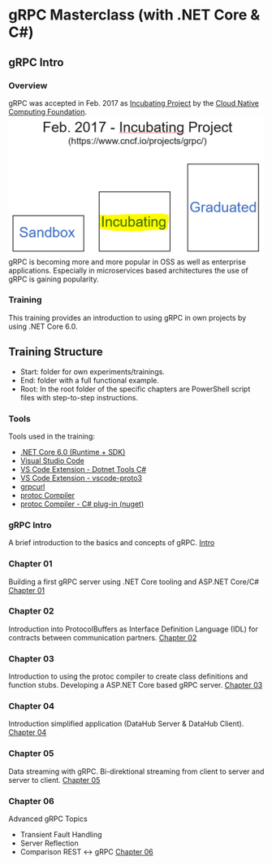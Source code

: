 # gRPC Masterclass (with .NET Core & C#)
## gRPC Intro
### Overview
gRPC was accepted in Feb. 2017 as [Incubating Project](https://www.cncf.io/project/grpc) by the [Cloud Native Computing Foundation](https://www.cncf.io/). 
![](doc/gRPCIncubating.png)
gRPC is becoming more and more popular in OSS as well as enterprise applications. Especially in microservices based architectures the use of gRPC is gaining popularity. 
### Training
This training provides an introduction to using gRPC in own projects by using .NET Core 6.0. 

## Training Structure
- Start: folder for own experiments/trainings. 
- End: folder with a full functional example.
- Root: In the root folder of the specific chapters are PowerShell script files with step-to-step instructions. 
### Tools 
Tools used in the training: 
- [.NET Core 6.0 (Runtime + SDK)](https://dotnet.microsoft.com/en-us/download)
- [Visual Studio Code](https://code.visualstudio.com/Download) 
- [VS Code Extension - Dotnet Tools C#](https://marketplace.visualstudio.com/items?itemName=ms-dotnettools.csharp)
- [VS Code Extension - vscode-proto3](https://marketplace.visualstudio.com/items?itemName=zxh404.vscode-proto3)
- [grpcurl](https://github.com/fullstorydev/grpcurl)
- [protoc Compiler](https://grpc.io/docs/protoc-installation/)
- [protoc Compiler - C# plug-in (nuget)](https://nuget.info/packages/Grpc.Tools/2.46.3)

### gRPC Intro
A brief introduction to the basics and concepts of gRPC. [Intro](./Intro/Readme.md) 

### Chapter 01
Building a first gRPC server using .NET Core tooling and ASP.NET Core/C#
[Chapter 01](./01/README.md)

### Chapter 02
Introduction into ProtocolBuffers as Interface Definition Language (IDL) for contracts between communication partners.
[Chapter 02](./02/Readme.md)

### Chapter 03
Introduction to using the protoc compiler to create class definitions and function stubs. Developing a ASP.NET Core based gRPC server. 
[Chapter 03](./03/README.md)

### Chapter 04
Introduction simplified application (DataHub Server & DataHub Client).
[Chapter 04](./04/README.md)

### Chapter 05
Data streaming with gRPC. Bi-direktional streaming from client to server and server to client. 
[Chapter 05](./05/README.md)

### Chapter 06
Advanced gRPC Topics
- Transient Fault Handling
- Server Reflection 
- Comparison REST <-> gRPC
[Chapter 06](./06/README.md)
